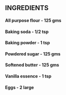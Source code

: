 ## INGREDIENTS  ##

#### All purpose flour - 125 gms ####

#### Baking soda - 1/2 tsp ####

#### Baking powder - 1 tsp ####

#### Powdered sugar - 125 gms ####

#### Softened butter - 125 gms ####

#### Vanilla essence - 1 tsp ####

#### Eggs - 2 large ####









